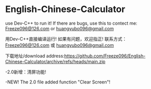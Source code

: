 # English-Chinese-Calculator
use Dev-C++ to run it! 
If there are bugs, use this to contect me:
Freeze096@126.com or huangyubo096@gmail.com

用Dev-C++直接编译运行!
如果有问题，欢迎指正!
联系方式：Freeze096@126.com 或 huangyubo096@gmail.com


下载地址/download address:https://github.com/Freeze096/English-Chinese-Calculator/archive/refs/heads/main.zip

-2.0新增：清屏功能!

-NEW! The 2.0  file added function "Clear Screen"!
